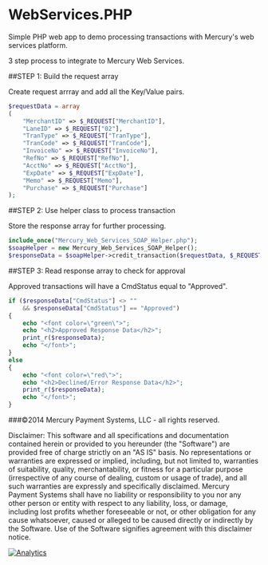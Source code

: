 WebServices.PHP
============================

Simple PHP web app to demo processing transactions with Mercury's web services platform.

3 step process to integrate to Mercury Web Services.

##STEP 1: Build the request array
    
Create request arrray and add all the Key/Value pairs.
  
```PHP
$requestData = array
(
  	"MerchantID" => $_REQUEST["MerchantID"],
  	"LaneID" => $_REQUEST["02"],
	"TranType" => $_REQUEST["TranType"],
	"TranCode" => $_REQUEST["TranCode"],
	"InvoiceNo" => $_REQUEST["InvoiceNo"],
	"RefNo" => $_REQUEST["RefNo"],
	"AcctNo" => $_REQUEST["AcctNo"],
	"ExpDate" => $_REQUEST["ExpDate"],
	"Memo" => $_REQUEST["Memo"],
	"Purchase" => $_REQUEST["Purchase"]
);
```
  
##STEP 2: Use helper class to process transaction

Store the response array for further processing.

```PHP
include_once("Mercury_Web_Services_SOAP_Helper.php");
$soapHelper = new Mercury_Web_Services_SOAP_Helper();
$responseData = $soapHelper->credit_transaction($requestData, $_REQUEST["Password"]);
```

##STEP 3: Read response array to check for approval

Approved transactions will have a CmdStatus equal to "Approved".

```PHP
if ($responseData["CmdStatus"] <> ""
  	&& $responseData["CmdStatus"] == "Approved")
{
	echo "<font color=\"green\">";
	echo "<h2>Approved Response Data</h2>";
	print_r($responseData);
	echo "</font>";
}
else
{
	echo "<font color=\"red\">";
	echo "<h2>Declined/Error Response Data</h2>";
	print_r($responseData);
	echo "</font>";
}
```

###©2014 Mercury Payment Systems, LLC - all rights reserved.

Disclaimer:
This software and all specifications and documentation contained herein or provided to you hereunder (the "Software") are provided free of charge strictly on an "AS IS" basis. No representations or warranties are expressed or implied, including, but not limited to, warranties of suitability, quality, merchantability, or fitness for a particular purpose (irrespective of any course of dealing, custom or usage of trade), and all such warranties are expressly and specifically disclaimed. Mercury Payment Systems shall have no liability or responsibility to you nor any other person or entity with respect to any liability, loss, or damage, including lost profits whether foreseeable or not, or other obligation for any cause whatsoever, caused or alleged to be caused directly or indirectly by the Software. Use of the Software signifies agreement with this disclaimer notice.

[![Analytics](https://ga-beacon.appspot.com/UA-1785046-14/WebServices.PHP/readme?pixel)](https://github.com/MercuryPay)

